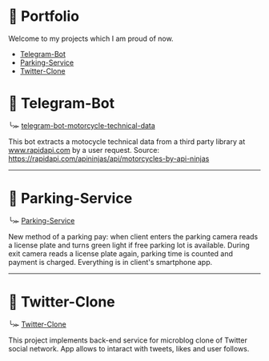 # 📑 Portfolio
Welcome to my projects which I am proud of now.

- [Telegram-Bot](#telegram-bot)
- [Parking-Service](#parking-service)
- [Twitter-Clone](#twitter-clone)

# 📌 Telegram-Bot
╰⪼ [telegram-bot-motorcycle-technical-data](https://github.com/murashkin-dv/Portfolio/tree/main/telegram-bot-motorcycle-technical-data)

This bot extracts a motocycle technical data from a third party library at www.rapidapi.com by a user request. Source: https://rapidapi.com/apininjas/api/motorcycles-by-api-ninjas
***

# 📌 Parking-Service
╰⪼ [Parking-Service](https://github.com/murashkin-dv/Portfolio/tree/main/parking-service)

New method of a parking pay: when client enters the parking camera reads a license plate and turns green light if free parking lot is available. 
During exit camera reads a license plate again, parking time is counted and payment is charged.
Everything is in client's smartphone app.
***

# 📌 Twitter-Clone

╰⪼ [Twitter-Clone](https://github.com/murashkin-dv/Portfolio/tree/main/twitter-clone)

This project implements back-end service for microblog clone of Twitter social network.
App allows to intaract with tweets, likes and user follows.
